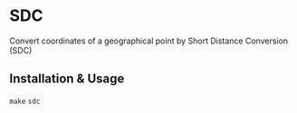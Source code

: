 # SDC
Convert coordinates of a geographical point by Short Distance Conversion (SDC)
## Installation & Usage
```make```
```sdc```
